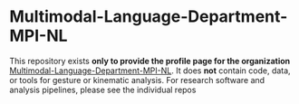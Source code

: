 # Multimodal-Language-Department-MPI-NL
This repository exists **only to provide the profile page for the organization**   [Multimodal-Language-Department-MPI-NL](https://github.com/Multimodal-Language-Department-MPI-NL).    It does **not** contain code, data, or tools for gesture or kinematic analysis.   For research software and analysis pipelines, please see the individual repos
